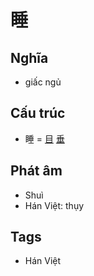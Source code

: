 # 睡

## Nghĩa

* giấc ngủ

## Cấu trúc
* 睡 = [目](目.md) [垂](垂.md)

## Phát âm

* Shuì
* Hán Việt: thụy

## Tags
* Hán Việt

<script>window.HANZI_FIELD='睡';</script>
